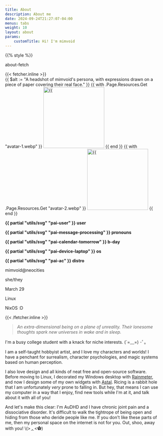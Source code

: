 ```yaml
---
title: About
description: About me
date: 2024-09-24T21:27:07-04:00
menus: tabs
weight: 10
layout: about
params:
    customTitle: Hi! I'm mimvoid
---
```


{{% style %}}

<div class="fetcher">
    <p class="prompt tertiary">about-fetch</p>
    <div class="content">
        {{< fetcher.inline >}}
            <div class="art pop">
                {{ $alt := "A headshot of mimvoid's persona, with expressions drawn on a piece of paper covering their real face." }}
                {{ with .Page.Resources.Get "avatar-1.webp" }}
                    <img
                        class="not-hover"
                        src="{{ .RelPermalink }}"
                        width="200px"
                        height="200px"
                        alt={{ $alt }}
                    />
                {{ end }}
                {{ with .Page.Resources.Get "avatar-2.webp" }}
                    <img
                        class="hover"
                        src="{{ .RelPermalink }}"
                        width="200px"
                        height="200px"
                        alt={{ $alt }}
                    />
                {{ end }}
            </div>
            <div class="text">
                <div class="info">
                    <strong class="groups">
                        <p>{{ partial "utils/svg" "pai-user" }} user</p>
                        <p>{{ partial "utils/svg" "pai-message-processing" }} pronouns</p>
                        <p>{{ partial "utils/svg" "pai-calendar-tomorrow" }} b-day</p>
                        <p>{{ partial "utils/svg" "pai-device-laptop" }} os</p>
                        <p>{{ partial "utils/svg" "pai-ac" }} distro</p>
                    </strong>
                    <div class="data">
                        <p>mimvoid<span class="primary">@</span>neocities</p>
                        <p>she/they</p>
                        <p>March 29</p>
                        <p>Linux</p>
                        <p>NixOS :D</p>
                    </div>
                </div>
                <div class="palette">
                    <span class="primary"></span>
                    <span class="secondary"></span>
                    <span class="tertiary"></span>
                </div>
            </div>
        {{< /fetcher.inline >}}
    </div>
</div>

> *An extra-dimensional being on a plane of unreality.*
> *Their lonesome thoughts spark new universes in wake and in sleep.*

I'm a busy college student with a knack for niche interests.
<span class="secondary">(´=﹏=) ･ﾟ｡</span>

I am a self-taught hobbyist artist, and I love my characters and worlds! I have a penchant for surrealism, character psychologies, and magic systems based on human perception.

I also love design and all kinds of neat free and open-source software. Before moving to Linux, I decorated my Windows desktop with [Rainmeter][1], and now I design some of my own widgets with [Astal][2]. Ricing is a rabbit hole that I am unfortunately *very* prone to falling in. But hey, that means I can use my computer in a way that I enjoy, find new tools while I'm at it, and talk about it with all of you!

And let's make this clear: I'm AuDHD and I have chronic joint pain and a dissociative disorder. It's difficult to walk the tightrope of being open and hiding from those who deride people like me. If you don't like these parts of me, then my personal space on the internet is not for you. Out, shoo, away with you!
<span class="secondary">\\(>ᆺ<✿)</span>

[1]: https://www.rainmeter.net
[2]: https://aylur.github.io/astal
